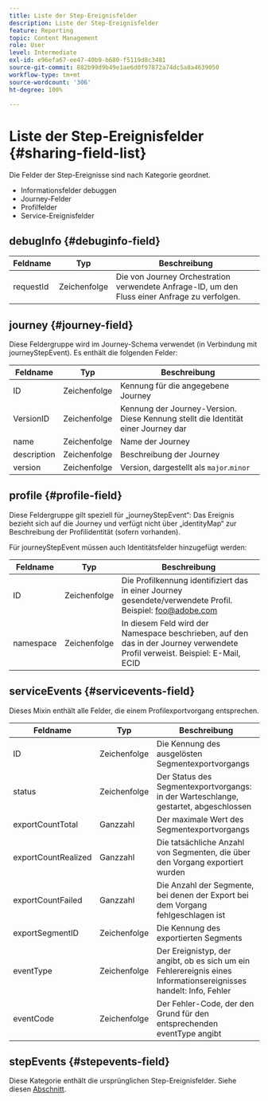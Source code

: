 ```yaml
---
title: Liste der Step-Ereignisfelder
description: Liste der Step-Ereignisfelder
feature: Reporting
topic: Content Management
role: User
level: Intermediate
exl-id: e96efa67-ee47-40b9-b680-f5119d8c3481
source-git-commit: 882b99d9b49e1ae6d0f97872a74dc5a8a4639050
workflow-type: tm+mt
source-wordcount: '306'
ht-degree: 100%

---
```


# Liste der Step-Ereignisfelder {#sharing-field-list}

Die Felder der Step-Ereignisse sind nach Kategorie geordnet.

* Informationsfelder debuggen
* Journey-Felder
* Profilfelder
* Service-Ereignisfelder

## debugInfo {#debuginfo-field}

| Feldname | Typ | Beschreibung |
|---|---|------------|
| requestId | Zeichenfolge | Die von Journey Orchestration verwendete Anfrage-ID, um den Fluss einer Anfrage zu verfolgen. |

## journey {#journey-field}

Diese Feldergruppe wird im Journey-Schema verwendet (in Verbindung mit journeyStepEvent). Es enthält die folgenden Felder:

| Feldname | Typ | Beschreibung |
|---|---|------------|
| ID | Zeichenfolge | Kennung für die angegebene Journey |
| VersionID | Zeichenfolge | Kennung der Journey-Version. Diese Kennung stellt die Identität einer Journey dar |
| name | Zeichenfolge | Name der Journey |
| description | Zeichenfolge | Beschreibung der Journey |
| version | Zeichenfolge | Version, dargestellt als `major`.`minor` |

## profile {#profile-field}

Diese Feldergruppe gilt speziell für „journeyStepEvent“: Das Ereignis bezieht sich auf die Journey und verfügt nicht über „identityMap“ zur Beschreibung der Profilidentität (sofern vorhanden).

Für journeyStepEvent müssen auch Identitätsfelder hinzugefügt werden:

| Feldname | Typ | Beschreibung |
|---|---|------------|
| ID | Zeichenfolge | Die Profilkennung identifiziert das in einer Journey gesendete/verwendete Profil. Beispiel: foo@adobe.com |
| namespace | Zeichenfolge | In diesem Feld wird der Namespace beschrieben, auf den das in der Journey verwendete Profil verweist. Beispiel: E-Mail, ECID |

## serviceEvents {#servicevents-field}

Dieses Mixin enthält alle Felder, die einem Profilexportvorgang entsprechen.

| Feldname | Typ | Beschreibung |
|---|---|------------|
| ID | Zeichenfolge | Die Kennung des ausgelösten Segmentexportvorgangs |
| status | Zeichenfolge | Der Status des Segmentexportvorgangs: in der Warteschlange, gestartet, abgeschlossen |
| exportCountTotal | Ganzzahl | Der maximale Wert des Segmentexportvorgangs |
| exportCountRealized | Ganzzahl | Die tatsächliche Anzahl von Segmenten, die über den Vorgang exportiert wurden |
| exportCountFailed | Ganzzahl | Die Anzahl der Segmente, bei denen der Export bei dem Vorgang fehlgeschlagen ist |
| exportSegmentID | Zeichenfolge | Die Kennung des exportierten Segments |
| eventType | Zeichenfolge | Der Ereignistyp, der angibt, ob es sich um ein Fehlerereignis eines Informationsereignisses handelt: Info, Fehler |
| eventCode | Zeichenfolge | Der Fehler-Code, der den Grund für den entsprechenden eventType angibt |

## stepEvents {#stepevents-field}

Diese Kategorie enthält die ursprünglichen Step-Ereignisfelder. Siehe diesen [Abschnitt](../reports/sharing-legacy-fields.md).
